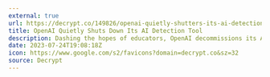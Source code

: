 ```yaml
---
external: true
url: https://decrypt.co/149826/openai-quietly-shutters-its-ai-detection-tool
title: OpenAI Quietly Shuts Down Its AI Detection Tool
description: Dashing the hopes of educators, OpenAI decommissions its AI Classifier due to poor accuracy.
date: 2023-07-24T19:08:18Z
icon: https://www.google.com/s2/favicons?domain=decrypt.co&sz=32
source: Decrypt
---
```

